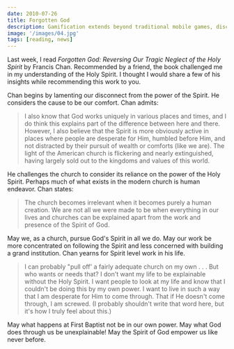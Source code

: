 ```yaml
---
date: 2010-07-26
title: Forgotten God
description: Gamification extends beyond traditional mobile games, discovering innovative strategies to incorporate game-like elements into non-gaming apps for enhanced
image: '/images/04.jpg'
tags: [reading, news]
---
```


Last week, I read *Forgotten God: Reversing Our Tragic Neglect of the Holy Spirit* by Francis Chan.  Recommended by a friend, the book challenged me in my understanding of the Holy Spirit.  I thought I would share a few of his insights while recommending this work to you.

Chan begins by lamenting our disconnect from the power of the Spirit.  He considers the cause to be our comfort.  Chan admits:

>I also know that God works uniquely in various places and times, and I do think this explains part of the difference between here and there. However, I also believe that the Spirit is more obviously active in places where people are desperate for Him, humbled before Him, and not distracted by their pursuit of wealth or comforts (like we are). The light of the American church is flickering and nearly extinguished, having largely sold out to the kingdoms and values of this world.

He challenges the church to consider its reliance on the power of the Holy Spirit.  Perhaps much of what exists in the modern church is human endeavor.  Chan states:

>The church becomes irrelevant when it becomes purely a human creation. We are not all we were made to be when everything in our lives and churches can be explained apart from the work and presence of the Spirit of God.

May we, as a church, pursue God's Spirit in all we do.  May our work be more concentrated on following the Spirit and less concerned with building a grand institution.  Chan yearns for Spirit level work in his life.

>I can probably "pull off' a fairly adequate church on my own . . . But who wants or needs that? I don't want my life to be explainable without the Holy Spirit. I want people to look at my life and know that I couldn't be doing this by my own power. I want to live in such a way that I am desperate for Him to come through. That if He doesn't come through, I am screwed. (I probably shouldn't write that word here, but it's how I truly feel about this.)

May what happens at First Baptist not be in our own power.  May what God does through us be unexplainable!  May the Spirit of God empower us like never before.
